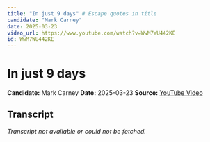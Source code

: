 ```yaml
---
title: "In just 9 days" # Escape quotes in title
candidate: "Mark Carney"
date: 2025-03-23
video_url: https://www.youtube.com/watch?v=WwM7WU442KE
id: WwM7WU442KE
---
```


# In just 9 days

**Candidate:** Mark Carney
**Date:** 2025-03-23
**Source:** [YouTube Video](https://www.youtube.com/watch?v=WwM7WU442KE)

## Transcript

*Transcript not available or could not be fetched.*